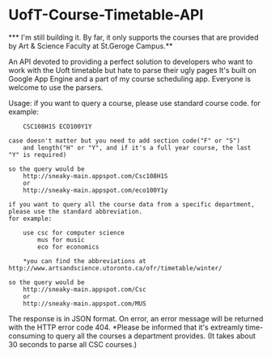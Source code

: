 # UofT-Course-Timetable-API

*** I'm still building it. By far, it only supports the courses that are provided by Art & Science Faculty at St.Geroge Campus.**

An API devoted to providing a perfect solution to developers who want to work with the Uoft timetable but hate to parse their ugly pages
It's built on Google App Engine and a part of my course scheduling app. Everyone is welcome to use the parsers.

Usage:
	if you want to query a course, please use standard course code.
	for example:

		CSC108H1S ECO100Y1Y

	case doesn't matter but you need to add section code("F" or "S") 
		and length("H" or "Y", and if it's a full year course, the last "Y" is required)

	so the query would be
		http://sneaky-main.appspot.com/Csc108H1S
		or 
		http://sneaky-main.appspot.com/eco100Y1y

	if you want to query all the course data from a specific department, please use the standard abbreviation.
	for example:

		use csc for computer science
			mus for music
			eco for economics

		*you can find the abbreviations at http://www.artsandscience.utoronto.ca/ofr/timetable/winter/

	so the query would be
		http://sneaky-main.appspot.com/Csc
		or 
		http://sneaky-main.appspot.com/MUS

The response is in JSON format. On error, an error message will be returned with the HTTP error code 404.
*Please be informed that it's extreamly time-consuming to query all the courses a department provides. (It takes about 30 seconds to parse all CSC courses.)

